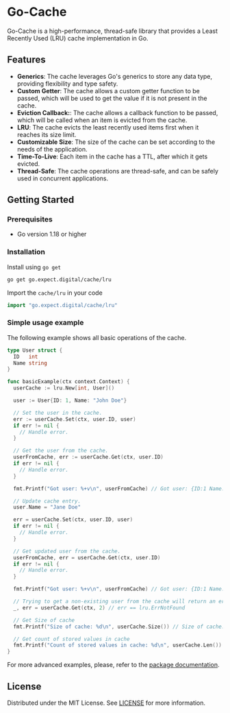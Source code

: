 # Go-Cache

Go-Cache is a high-performance, thread-safe library that provides a Least Recently Used (LRU) cache implementation in Go.

## Features

- **Generics**:  The cache leverages Go's generics to store any data type, providing flexibility and type safety.
- **Custom Getter**: The cache allows a custom getter function to be passed, which will be used to get the value if it is not present in the cache.
- **Eviction Callback:**: The cache allows a callback function to be passed, which will be called when an item is evicted from the cache.
- **LRU**: The cache evicts the least recently used items first when it reaches its size limit.
- **Customizable Size**: The size of the cache can be set according to the needs of the application.
- **Time-To-Live**: Each item in the cache has a TTL, after which it gets evicted.
- **Thread-Safe**: The cache operations are thread-safe, and can be safely used in concurrent applications.

## Getting Started

### Prerequisites

- Go version 1.18 or higher

### Installation

Install using `go get`
```sh
go get go.expect.digital/cache/lru
```

Import the `cache/lru` in your code
```go
import "go.expect.digital/cache/lru"
```

### Simple usage example
The following example shows all basic operations of the cache.
```go
type User struct {
  ID   int
  Name string
}

func basicExample(ctx context.Context) {
  userCache := lru.New[int, User]()

  user := User{ID: 1, Name: "John Doe"}

  // Set the user in the cache.
  err := userCache.Set(ctx, user.ID, user)
  if err != nil {
    // Handle error.
  }

  // Get the user from the cache.
  userFromCache, err := userCache.Get(ctx, user.ID)
  if err != nil {
    // Handle error.
  }

  fmt.Printf("Got user: %+v\n", userFromCache) // Got user: {ID:1 Name:John Doe}

  // Update cache entry.
  user.Name = "Jane Doe"

  err = userCache.Set(ctx, user.ID, user)
  if err != nil {
    // Handle error.
  }

  // Get updated user from the cache.
  userFromCache, err = userCache.Get(ctx, user.ID)
  if err != nil {
    // Handle error.
  }

  fmt.Printf("Got user: %+v\n", userFromCache) // Got user: {ID:1 Name:Jane Doe}

  // Trying to get a non-existing user from the cache will return an error.
  _, err = userCache.Get(ctx, 2) // err == lru.ErrNotFound

  // Get Size of cache
  fmt.Printf("Size of cache: %d\n", userCache.Size()) // Size of cache: 1024

  // Get count of stored values in cache
  fmt.Printf("Count of stored values in cache: %d\n", userCache.Len()) // Count of stored values in cache: 1
}
```

For more advanced examples, please, refer to the [package documentation](https://pkg.go.dev/go.expect.digital/cache/lru).

## License
Distributed under the MIT License. See [LICENSE](LICENSE) for more information.
